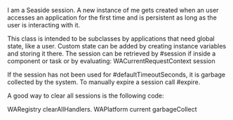 I am a Seaside session. A new instance of me gets created when an user accesses an application for the first time and is persistent as long as the user is interacting with it.

This class is intended to be subclasses by applications that need global state, like a user. Custom state can be added by creating instance variables and storing it there. The session can be retrieved by #session if inside a component or task or by evaluating: WACurrentRequestContext session

If the session has not been used for #defaultTimeoutSeconds, it is garbage collected by the system. To manually expire a session call #expire.

A good way to clear all sessions is the following code:

WARegistry clearAllHandlers.
WAPlatform current garbageCollect